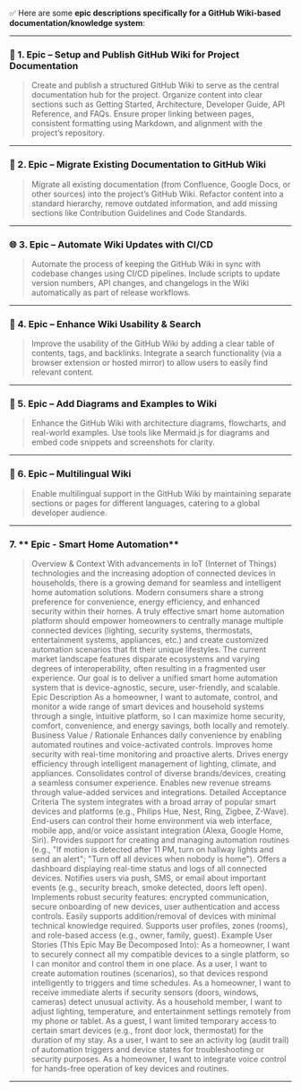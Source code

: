 ✅ Here are some **epic descriptions specifically for a GitHub Wiki-based documentation/knowledge system**:

---

### 🧩 1. **Epic – Setup and Publish GitHub Wiki for Project Documentation**

> Create and publish a structured GitHub Wiki to serve as the central documentation hub for the project. Organize content into clear sections such as Getting Started, Architecture, Developer Guide, API Reference, and FAQs. Ensure proper linking between pages, consistent formatting using Markdown, and alignment with the project’s repository.

---

### 📖 2. **Epic – Migrate Existing Documentation to GitHub Wiki**

> Migrate all existing documentation (from Confluence, Google Docs, or other sources) into the project’s GitHub Wiki. Refactor content into a standard hierarchy, remove outdated information, and add missing sections like Contribution Guidelines and Code Standards.

---

### 🌐 3. **Epic – Automate Wiki Updates with CI/CD**

> Automate the process of keeping the GitHub Wiki in sync with codebase changes using CI/CD pipelines. Include scripts to update version numbers, API changes, and changelogs in the Wiki automatically as part of release workflows.

---

### 🧭 4. **Epic – Enhance Wiki Usability & Search**

> Improve the usability of the GitHub Wiki by adding a clear table of contents, tags, and backlinks. Integrate a search functionality (via a browser extension or hosted mirror) to allow users to easily find relevant content.

---

### 🧪 5. **Epic – Add Diagrams and Examples to Wiki**

> Enhance the GitHub Wiki with architecture diagrams, flowcharts, and real-world examples. Use tools like Mermaid.js for diagrams and embed code snippets and screenshots for clarity.

---

### 🚀 6. **Epic – Multilingual Wiki**

> Enable multilingual support in the GitHub Wiki by maintaining separate sections or pages for different languages, catering to a global developer audience.

---

### 7. ** Epic - Smart Home Automation**

  >Overview & Context
  With advancements in IoT (Internet of Things) technologies and the increasing adoption of connected devices in households, there is a growing demand for seamless and intelligent home automation solutions. Modern consumers share a strong preference for convenience, energy efficiency, and enhanced security within their homes. A truly effective smart home automation platform should empower homeowners to centrally manage multiple connected devices (lighting, security systems, thermostats, entertainment systems, appliances, etc.) and create customized automation scenarios that fit their unique lifestyles.
  The current market landscape features disparate ecosystems and varying degrees of interoperability, often resulting in a fragmented user experience. Our goal is to deliver a unified smart home automation system that is device-agnostic, secure, user-friendly, and scalable.
  Epic Description
  As a homeowner, I want to automate, control, and monitor a wide range of smart devices and household systems through a single, intuitive platform, so I can maximize home security, comfort, convenience, and energy savings, both locally and remotely. 
  Business Value / Rationale
  Enhances daily convenience by enabling automated routines and voice-activated controls.
  Improves home security with real-time monitoring and proactive alerts.
  Drives energy efficiency through intelligent management of lighting, climate, and appliances.
  Consolidates control of diverse brands/devices, creating a seamless consumer experience.
  Enables new revenue streams through value-added services and integrations.
  Detailed Acceptance Criteria
  The system integrates with a broad array of popular smart devices and platforms (e.g., Philips Hue, Nest, Ring, Zigbee, Z-Wave).
  End-users can control their home environment via web interface, mobile app, and/or voice assistant integration (Alexa, Google Home, Siri).
  Provides support for creating and managing automation routines (e.g., "If motion is detected after 11 PM, turn on hallway lights and send an alert"; "Turn off all devices when nobody is home").
  Offers a dashboard displaying real-time status and logs of all connected devices.
  Notifies users via push, SMS, or email about important events (e.g., security breach, smoke detected, doors left open).
  Implements robust security features: encrypted communication, secure onboarding of new devices, user authentication and access controls.
  Easily supports addition/removal of devices with minimal technical knowledge required.
  Supports user profiles, zones (rooms), and role-based access (e.g., owner, family, guest).
  Example User Stories (This Epic May Be Decomposed Into):
  As a homeowner, I want to securely connect all my compatible devices to a single platform, so I can monitor and control them in one place.
  As a user, I want to create automation routines (scenarios), so that devices respond intelligently to triggers and time schedules.
  As a homeowner, I want to receive immediate alerts if security sensors (doors, windows, cameras) detect unusual activity.
  As a household member, I want to adjust lighting, temperature, and entertainment settings remotely from my phone or tablet.
  As a guest, I want limited temporary access to certain smart devices (e.g., front door lock, thermostat) for the duration of my stay.
  As a user, I want to see an activity log (audit trail) of automation triggers and device states for troubleshooting or security purposes.
  As a homeowner, I want to integrate voice control for hands-free operation of key devices and routines.
---
